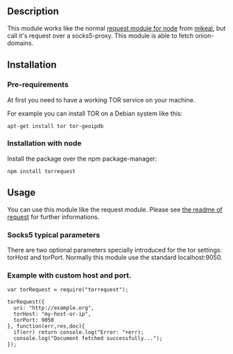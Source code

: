 ## Description

This module works like the normal [request module for node](https://www.npmjs.org/package/request) from [mikeal](https://www.npmjs.org/~mikeal), but call it's request over a socks5-proxy. This module is able to fetch onion-domains.

## Installation
### Pre-requirements
At first you need to have a working TOR service on your machine.

For example you can install TOR on a Debian system like this:
```
apt-get install tor tor-geoipdb
```
### Installation with node
Install the package over the npm package-manager:
```
npm install torrequest
```

## Usage
You can use this module like the request module. Please see [the readme of request](https://github.com/mattcg/socks5-http-client/blob/master/README.md
) for further informations.

### Socks5 typical parameters

There are two optional parameters specially introduced for the tor settings: torHost and torPort. Normally this module use the standard localhost:9050.

### Example with custom host and port.
```
var torRequest = require("torrequest");

torRequest({
  uri: "http://example.org",
  torHost: "my-host-or-ip",
  torPort: 9050
}, function(err,res,doc){
  if(err) return console.log("Error: "+err);
  console.log("Document fetched successfully...");
});
```